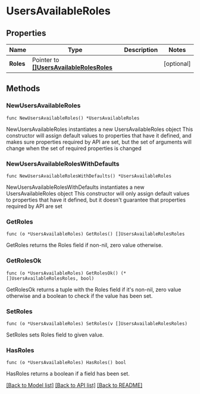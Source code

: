 # UsersAvailableRoles

## Properties

Name | Type | Description | Notes
------------ | ------------- | ------------- | -------------
**Roles** | Pointer to [**[]UsersAvailableRolesRoles**](UsersAvailableRolesRoles.md) |  | [optional] 

## Methods

### NewUsersAvailableRoles

`func NewUsersAvailableRoles() *UsersAvailableRoles`

NewUsersAvailableRoles instantiates a new UsersAvailableRoles object
This constructor will assign default values to properties that have it defined,
and makes sure properties required by API are set, but the set of arguments
will change when the set of required properties is changed

### NewUsersAvailableRolesWithDefaults

`func NewUsersAvailableRolesWithDefaults() *UsersAvailableRoles`

NewUsersAvailableRolesWithDefaults instantiates a new UsersAvailableRoles object
This constructor will only assign default values to properties that have it defined,
but it doesn't guarantee that properties required by API are set

### GetRoles

`func (o *UsersAvailableRoles) GetRoles() []UsersAvailableRolesRoles`

GetRoles returns the Roles field if non-nil, zero value otherwise.

### GetRolesOk

`func (o *UsersAvailableRoles) GetRolesOk() (*[]UsersAvailableRolesRoles, bool)`

GetRolesOk returns a tuple with the Roles field if it's non-nil, zero value otherwise
and a boolean to check if the value has been set.

### SetRoles

`func (o *UsersAvailableRoles) SetRoles(v []UsersAvailableRolesRoles)`

SetRoles sets Roles field to given value.

### HasRoles

`func (o *UsersAvailableRoles) HasRoles() bool`

HasRoles returns a boolean if a field has been set.


[[Back to Model list]](../README.md#documentation-for-models) [[Back to API list]](../README.md#documentation-for-api-endpoints) [[Back to README]](../README.md)



